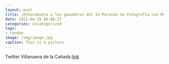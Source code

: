 ```yaml
---
layout: post
title: ¡Enhorabuena a los ganadores del IV Maratón de Fotografía con Móvil y gracias a todos los participantes! 👏👏VillanuevaDeLaCañad...
date: 2021-04-29 06:00:27
categories: uncategorized
tags:
- random
image: /img/image.jpg
caption: This is a picture
---
```

Twitter Villanueva de la Cañada [link](https://twitter.com/AytoVDLCanada/status/1387470885351837698)
